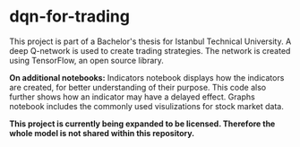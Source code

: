 # dqn-for-trading

This project is part of a Bachelor's thesis for Istanbul Technical University. A deep Q-network is used to create trading strategies. The network is created using TensorFlow, an open source library.


**On additional notebooks:**
Indicators notebook displays how the indicators are created, for better understanding of their purpose. This code also further shows how an indicator may have a delayed effect. Graphs notebook includes the commonly used visulizations for stock market data.


**This project is currently being expanded to be licensed. Therefore the whole model is not shared within this repository.**
